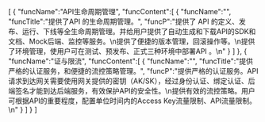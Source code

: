 [
	{
		"funcName":"API生命周期管理",
		"funcContent":[
			{
				"funcName":"",
				"funcTitle":"提供了API 的生命周期管理。",
				"funcP":"提供了 API 的定义、发布、运行、下线等全生命周期管理。并给用户提供了自动生成和下载API的SDK和文档、Mock后端、监控等服务。\n提供了便捷的版本管理，回滚操作等。\n提供了环境管理，使用户可在测试、预发布、正式三种环境中部署API 。\n"
			}
		]
	},
	{
		"funcName":"证与限流",
		"funcContent":[
			{
				"funcName":"",
				"funcTitle":"提供严格的认证服务，和便捷的流控策略管理。",
				"funcP":"提供严格的认证服务。API请求到达网关需要使用网关提供的密钥（AK/SK），经过身份认证、绑定认证、后端签名才能到达后端服务，有效保护API的安全性。\n提供有效的流控策略。用户可根据API的重要程度，配置单位时间内的Access Key流量限制、API流量限制。\n"
			}
		]
	}
]
